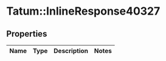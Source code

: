 # Tatum::InlineResponse40327

## Properties
Name | Type | Description | Notes
------------ | ------------- | ------------- | -------------

